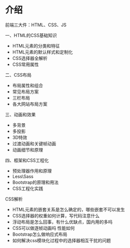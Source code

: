 
# 介绍

前端三大件：HTML、CSS、JS


一、HTML的CSS基础知识
- HTML元素的分类和特征
- HTML元素的默认样式和定制化
- CSS选择器全解析
- CSS常用属性


二、CSS布局
- 布局属性和组合
- 常见布局方案
- 三栏布局
- 各大网站布局方案


三、动画和效果
- 多背景
- 多投影
- 3D特效
- 过渡动画和关键帧动画
- 动画细节和原理


四、框架和CSS工程化
- 预处理器作用和原理
- Less\Sass
- Bootstrap的原理和用法
- CSS工程化实践


CSS解析
- HTML元素的嵌套关系是怎么确定的，哪些嵌套不可以发生
- CSS选择器的权重如何计算，写代码注意什么
- 浮动布局是怎么回事，有什么优缺点，国内用的多吗
- CSS可以做逐帧动画吗  性能如何
- Bootstrap怎么做响应式布局
- 如何解决css模块化过程中的选择器相互干扰的问题


